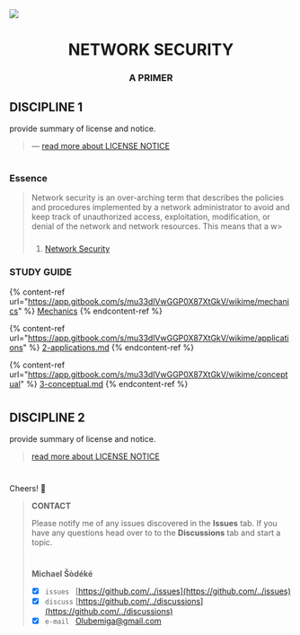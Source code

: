 <!--
[ file: README.md ] =======================================================================

[ description     ] -----------------------------------------------------------------------

	text file containing blah..

[ explanation     ] -----------------------------------------------------------------------

	the purpose of this text file is to blah..
-->

<!--banner: [1920 x 620]-->
<img src="https://www.littlesun365.com/assets/uploads/1920x620/2018030709120852305.jpg"/>
<h1 align="center"> NETWORK SECURITY </h1>
<h3 align="center"> A PRIMER </h2>

<!--discipline-1-->
## DISCIPLINE 1
provide summary of license and notice.
> — [read more about LICENSE NOTICE](WIKIME/0-license-notice/README.md)
#

### Essence

> Network security is an over-arching term that describes the policies and procedures implemented by a network administrator to avoid and keep track of unauthorized access, exploitation, modification, or denial of the network and network resources. This means that a w>
>
> ###
>
> 1. [Network Security](https://www.techopedia.com/definition/24783/network-security)

### STUDY GUIDE
<!--mechanics-->

{% content-ref url="https://app.gitbook.com/s/mu33dlVwGGP0X87XtGkV/wikime/mechanics" %}
[Mechanics](WIKIME/1-mechanics.md)
{% endcontent-ref %}

<!--applications-->
{% content-ref url="https://app.gitbook.com/s/mu33dlVwGGP0X87XtGkV/wikime/applications" %}
[2-applications.md](WIKIME/2-applications.md)
{% endcontent-ref %}

<!--concpetual-->
{% content-ref url="https://app.gitbook.com/s/mu33dlVwGGP0X87XtGkV/wikime/conceptual" %}
[3-conceptual.md](WIKIME/3-conceptual.md)
{% endcontent-ref %}

#

<!--discipline-2-->
## DISCIPLINE 2
provide summary of license and notice.
> [read more about LICENSE NOTICE](WIKIME/0-license-notice/README.md)
#

<!--contact-->
Cheers! 👋
> **CONTACT**
>
> Please notify me of any issues discovered in the **Issues** tab. If you have any questions head over to
> to the **Discussions** tab and start a topic.
> #
> **Michael Šòdéké**
> - [X] `issues ` [https://github.com/../issues](https://github.com/../issues)
> - [X] `discuss` [https://github.com/../discussions](https://github.com/../discussions)
> - [X] `e-mail ` Olubemiga@gmail.com
